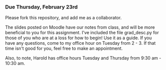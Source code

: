 ### Due Thursday, February 23rd

Please fork this repository, and add me as a collaborator.

The slides posted on Moodle have our notes from class, and will be more beneficial to you for this assignment.  I've included the file grad_desc.py for those of you who are at a loss for how to begin!  Use it as a guide.  If you have any questions, come to my office hour on Tuesday from 2 - 3.  If that time isn't good for you, feel free to make an appointment.

Also, to note, Harold has office hours Tuesday and Thursday from 9:30 am - 10:30 am.

